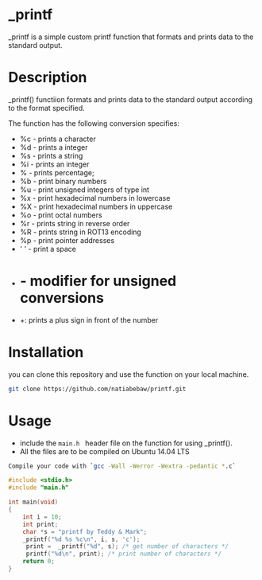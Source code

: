 # _printf

_printf is a simple custom printf function that formats and prints data to the standard output.

# Description
_printf() functiion formats and prints data to the standard output according to the format specified.

The function has the following conversion specifies:

+ %c - prints a character
+ %d - prints a  integer
+ %s - prints a string
+ %i - prints an integer
+ % - prints percentage;
+ %b - print binary numbers
+ %u - print unsigned integers of type int
+ %x - print hexadecimal numbers in lowercase
+ %X - print hexadecimal numbers in uppercase
+ %o - print octal numbers
+ %r - prints string in reverse order 
+ %R - prints string in ROT13 encoding
+ %p - print pointer addresses
+ ' ' - print a space
+ # -  modifier for unsigned conversions
+ +: prints a plus sign in front of the number

# Installation
 you can clone this repository  and use the function on your local machine.

```bash 
git clone https://github.com/natiabebaw/printf.git
```

# Usage
+ include the `main.h ` header file on the function for using _printf().
+ All the files are to be compiled on Ubuntu 14.04 LTS
```bash
Compile your code with `gcc -Wall -Werror -Wextra -pedantic *.c`
```

```c
#include <stdio.h>
#include "main.h"

int main(void)
{
    int i = 10;
    int print;
    char *s = "printf by Teddy & Mark";
    _printf("%d %s %c\n", i, s, 'c');
     print =  _printf("%d", s); /* get number of characters */
     printf("%d\n", print); /* print number of characters */
    return 0;
}


```
